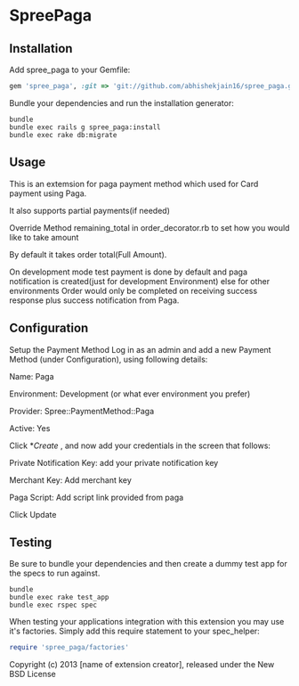 SpreePaga
=========

Installation
------------

Add spree_paga to your Gemfile:

```ruby
gem 'spree_paga', :git => 'git://github.com/abhishekjain16/spree_paga.git'
```

Bundle your dependencies and run the installation generator:

```shell
bundle
bundle exec rails g spree_paga:install
bundle exec rake db:migrate
```


Usage
-------
This is an extemsion for paga payment method which used for Card payment using Paga.

It also supports partial payments(if needed)

Override Method remaining_total in order_decorator.rb to set how you would like to take amount

By default it takes order total(Full Amount).

On development mode test payment is done by default and paga notification is created(just for development Environment) else for other environments Order would only be completed on receiving success response plus success notification from Paga. 


Configuration
----------------

Setup the Payment Method
Log in as an admin and add a new Payment Method (under Configuration), using following details:

Name: Paga

Environment: Development (or what ever environment you prefer)

Provider: Spree::PaymentMethod::Paga

Active: Yes

Click **Create* , and now add your credentials in the screen that follows:


Private Notification Key: add your private notification key

Merchant Key: Add merchant key

Paga Script: Add script link provided from paga

Click Update


Testing
-------

Be sure to bundle your dependencies and then create a dummy test app for the specs to run against.

```shell
bundle
bundle exec rake test_app
bundle exec rspec spec
```

When testing your applications integration with this extension you may use it's factories.
Simply add this require statement to your spec_helper:

```ruby
require 'spree_paga/factories'
```

Copyright (c) 2013 [name of extension creator], released under the New BSD License

